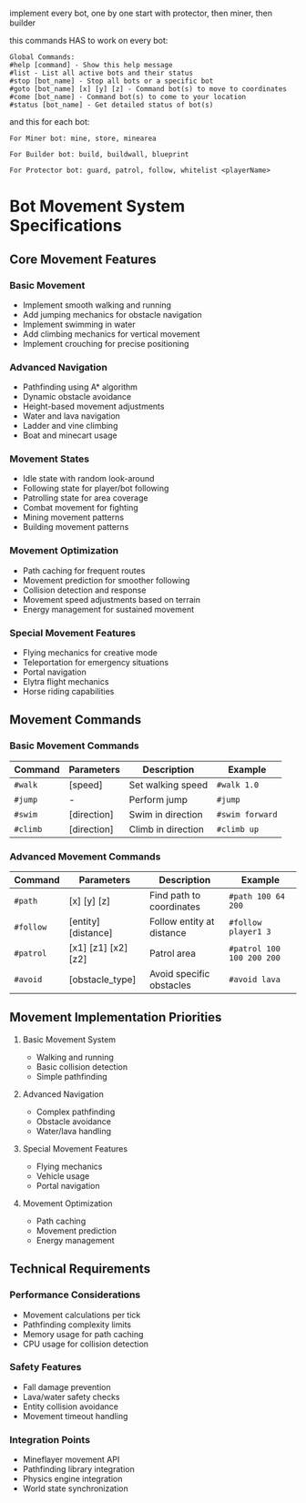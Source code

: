 implement every bot, one by one
start with protector, then miner, then builder

this commands HAS to work on every bot:

    Global Commands:
    #help [command] - Show this help message
    #list - List all active bots and their status
    #stop [bot_name] - Stop all bots or a specific bot
    #goto [bot_name] [x] [y] [z] - Command bot(s) to move to coordinates
    #come [bot_name] - Command bot(s) to come to your location
    #status [bot_name] - Get detailed status of bot(s)

and this for each bot:

    For Miner bot: mine, store, minearea

    For Builder bot: build, buildwall, blueprint

    For Protector bot: guard, patrol, follow, whitelist <playerName>

# Bot Movement System Specifications

## Core Movement Features

### Basic Movement
- Implement smooth walking and running
- Add jumping mechanics for obstacle navigation
- Implement swimming in water
- Add climbing mechanics for vertical movement
- Implement crouching for precise positioning

### Advanced Navigation
- Pathfinding using A* algorithm
- Dynamic obstacle avoidance
- Height-based movement adjustments
- Water and lava navigation
- Ladder and vine climbing
- Boat and minecart usage

### Movement States
- Idle state with random look-around
- Following state for player/bot following
- Patrolling state for area coverage
- Combat movement for fighting
- Mining movement patterns
- Building movement patterns

### Movement Optimization
- Path caching for frequent routes
- Movement prediction for smoother following
- Collision detection and response
- Movement speed adjustments based on terrain
- Energy management for sustained movement

### Special Movement Features
- Flying mechanics for creative mode
- Teleportation for emergency situations
- Portal navigation
- Elytra flight mechanics
- Horse riding capabilities

## Movement Commands

### Basic Movement Commands
| Command | Parameters | Description | Example |
|---------|------------|-------------|---------|
| `#walk` | [speed] | Set walking speed | `#walk 1.0` |
| `#jump` | - | Perform jump | `#jump` |
| `#swim` | [direction] | Swim in direction | `#swim forward` |
| `#climb` | [direction] | Climb in direction | `#climb up` |

### Advanced Movement Commands
| Command | Parameters | Description | Example |
|---------|------------|-------------|---------|
| `#path` | [x] [y] [z] | Find path to coordinates | `#path 100 64 200` |
| `#follow` | [entity] [distance] | Follow entity at distance | `#follow player1 3` |
| `#patrol` | [x1] [z1] [x2] [z2] | Patrol area | `#patrol 100 100 200 200` |
| `#avoid` | [obstacle_type] | Avoid specific obstacles | `#avoid lava` |

## Movement Implementation Priorities

1. Basic Movement System
   - Walking and running
   - Basic collision detection
   - Simple pathfinding

2. Advanced Navigation
   - Complex pathfinding
   - Obstacle avoidance
   - Water/lava handling

3. Special Movement Features
   - Flying mechanics
   - Vehicle usage
   - Portal navigation

4. Movement Optimization
   - Path caching
   - Movement prediction
   - Energy management

## Technical Requirements

### Performance Considerations
- Movement calculations per tick
- Pathfinding complexity limits
- Memory usage for path caching
- CPU usage for collision detection

### Safety Features
- Fall damage prevention
- Lava/water safety checks
- Entity collision avoidance
- Movement timeout handling

### Integration Points
- Mineflayer movement API
- Pathfinding library integration
- Physics engine integration
- World state synchronization